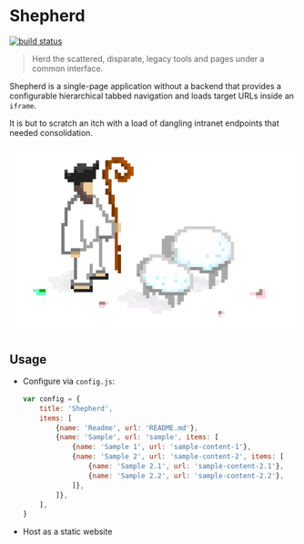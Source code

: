 # Shepherd

[![build status](https://travis-ci.org/famousgarkin/shepherd.svg)](https://travis-ci.org/famousgarkin/shepherd)

> Herd the scattered, disparate, legacy tools and pages under a common interface.

Shepherd is a single-page application without a backend that provides a configurable hierarchical tabbed navigation and loads target URLs inside an `iframe`.

It is but to scratch an itch with a load of dangling intranet endpoints that needed consolidation.

![](assets/shepherd.png)

## Usage

* Configure via `config.js`:
	```js
	var config = {
		title: 'Shepherd',
		items: [
			{name: 'Readme', url: 'README.md'},
			{name: 'Sample', url: 'sample', items: [
				{name: 'Sample 1', url: 'sample-content-1'},
				{name: 'Sample 2', url: 'sample-content-2', items: [
					{name: 'Sample 2.1', url: 'sample-content-2.1'},
					{name: 'Sample 2.2', url: 'sample-content-2.2'},
				]},
			]},
		],
	}
	```
* Host as a static website
